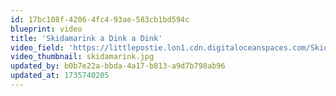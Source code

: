 ```yaml
---
id: 17bc108f-4206-4fc4-93ae-583cb1bd594c
blueprint: video
title: 'Skidamarink a Dink a Dink'
video_field: 'https://littlepostie.lon1.cdn.digitaloceanspaces.com/Skidamarink%20A%20Dink%20A%20Dink%20%20%20Nursery%20Rhyme%20%20%20Super%20Simple%20Songs.mp4'
video_thumbnail: skidamarink.jpg
updated_by: b0b7e22a-bbda-4a17-b813-a9d7b798ab96
updated_at: 1735740205
---
```

